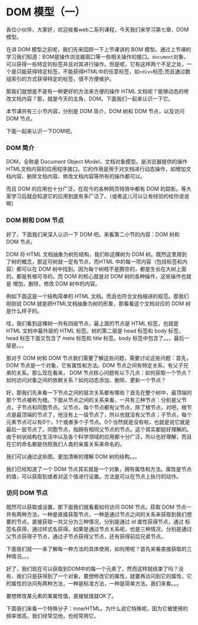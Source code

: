 # DOM 模型（一）

各位小伙伴，大家好，欢迎收看web二系列课程，今天我们来学习第七章，DOM 模型。

在讲 DOM 模型之前呢，我们先来回顾一下上节课讲的 BOM 模型。通过上节课的学习我们知道：BOM是操作浏览器窗口等一些相关操作的接口。`document`对象，可以获得一些特定的标签并且对其进行操作。但是呢，它有这样两个不足之处，一个是只能获得特定标签，不能获得HTML中的任意标签，如`<div>`标签;而且通过数组索引的方式获得特定的标签，很不方便维护。

那我们就想是不是有一种更好的方法来方便的操作 HTML 文档呢？能够动态的修改文档内容？那，就是今天的主角，DOM。下面我们一起来认识一下它。

本节课共有三小节内容，分别是 DOM 简介，DOM 树和 DOM 节点，以及访问 DOM 节点。 

下面一起来认识一下DOM吧。

### DOM 简介

DOM，全称是 Document Object Model，文档对象模型。是浏览器提供的操作HTML文档内容的应用程序接口。它的作用是用于对文档进行动态操作，如增加文档内容、删除文档内容、修改文档内容等所有的操作都可以。

而且 DOM 的应用也十分广泛，在现今的各种网页特效中都有 DOM 的踪影。等大家学习后就会知道它的应用到底有多广泛了。（或者这儿可以让有经验的给你说说啊）

### DOM 树和 DOM 节点

好了，下面我们来深入认识一下 DOM 吧。来看第二小节的内容：DOM 树和 DOM 节点。

DOM 将 HTML 文档抽象为树形结构，我们称这棵树为 DOM 树。既然这里用到了树的概念，那这可树就一定有节点，而HTML 中的每一项内容（包括标签和内容）都可以在 DOM 树中找到。因为每个树枝不是腾空的，都是生长在大树上面的，都是有根可寻的。而 DOM 的核心就是对 DOM 树的各种操作，这些操作也就是 增加，删除，修改 DOM 树中的内容。

例如下面这是一个结构简单的 HTML 文档。而且也符合文档缩进的规范。那我们刚刚说 DOM 就是把HTML文档抽象为树的形象，那看看这个文档对应的 DOM 树是什么样子的。

哇，我们看到这棵树一共有四层节点，最上面的节点是 HTML 标签，也就是 HTML 文档中最外层的 HTML 标签。树的第二层是 head 标签和 body 标签，head 标签下面又包含了 meta 标签和 title 标签。body 标签中包含了。。。最后一层是。。。

那对于 DOM 树和 DOM 节点我们需要了解这些问题，需要讨论这些问题：首先，DOM 节点是一个对象，它有属性和方法。DOM 节点之间有特定关系，有父子兄弟的关系。那么现在看来， DOM 节点核心问题有以下几点：如何获取一个节点？如何访问对象之间的依赖关系？如何动态添加、删除、更新一个节点？

好，那我们先来看一下节点之间的层次关系都有哪些？首先在整个树中，最顶端的那个节点被称为根。下面从节点之间的关系来看，一共有三种节点：分别是父节点，子节点和同胞节点。父节点，每个节点都有父节点，除了根节点，对吧，根节点是最顶端的节点了，他没有上一级节点了，所以也就没有父节点；子节点，每个元素节点可以有0个，1个或者多个子节点。0个当然就是没有啦，也就是说它就是最后一层节点了。同胞节点，指拥有相同父节点的节点。这个其实都挺好理解的。由于树状结构在生活中以及各个科学领域的应用都十分广泛，所以也好理解，而且在它的命名都是仿照我们人类的亲属关系来命名的。

我们可以通过这些图，更加清晰的理解 DOM 树的结构。。。

我们已经知道了一个 DOM 节点其实就是一个对象，拥有属性和方法。属性是节点的值，可以获取到或者对这个值进行设置。方法是可以在节点上执行的动作。

### 访问 DOM 节点

既然可以获取或设置，那下面我们就看看如何访问 DOM 节点。获取 DOM 节点一共有两种方法，一种是直接获取节点，一种是通过节点之间的关系来获取到我们想要的节点。直接获取一共又分为三种情况，分别是通过 id 属性获得节点，通过 标签名获得，通过样式名获得。如果是通过节点关系呢，也是三种情况，分别是通过父节点获得子节点，通过子节点获得父节点，还有获得前后兄弟节点。

下面我们就一一来了解每一种方法的具体使用，如何用呢？首先来看直接获取的三种情况。。。

好了，我们现在可以获取到DOM中的每一个元素了，然而这样就结束了吗？没有，我们只是获得到了一个对象，要想修改它的属性，就要再访问到它的属性，它的属性的访问有两种方法，一种是标准方法，一种是简单方法。我们来看。。。

要想修改某元素的某属性值，直接赋值就OK了。

下面我们来看一个特殊分子：innerHTML。为什么说它特殊呢，因为它被使用的频率很高，我们经常见他，也经常用它。


